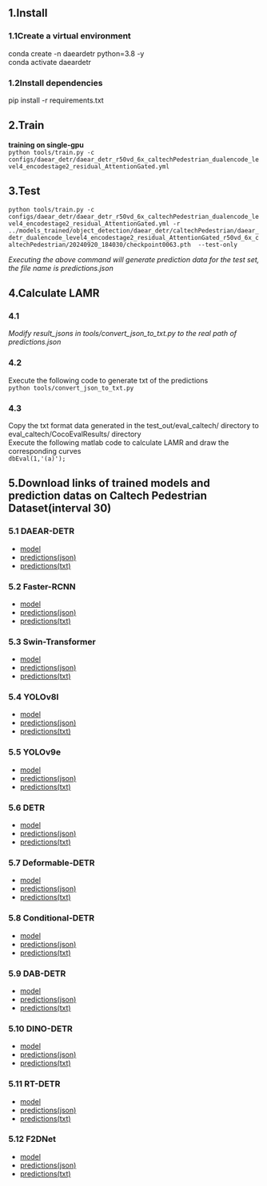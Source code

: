 ## 1.Install
### 1.1Create a virtual environment
conda create -n daeardetr python=3.8 -y  
conda activate daeardetr
### 1.2Install dependencies
pip install -r requirements.txt

## 2.Train
__training on single-gpu__  
`python tools/train.py -c configs/daear_detr/daear_detr_r50vd_6x_caltechPedestrian_dualencode_level4_encodestage2_residual_AttentionGated.yml`

## 3.Test
`python tools/train.py -c configs/daear_detr/daear_detr_r50vd_6x_caltechPedestrian_dualencode_level4_encodestage2_residual_AttentionGated.yml -r ../models_trained/object_detection/daear_detr/caltechPedestrian/daear_detr_dualencode_level4_encodestage2_residual_AttentionGated_r50vd_6x_caltechPedestrian/20240920_184030/checkpoint0063.pth  --test-only`

_Executing the above command will generate prediction data for the test set, the file name is predictions.json_

## 4.Calculate LAMR
### 4.1  
_Modify result_jsons in tools/convert_json_to_txt.py to the real path of predictions.json_
### 4.2  
Execute the following code to generate txt of the predictions  
`python tools/convert_json_to_txt.py`
### 4.3  
Copy the txt format data generated in the test_out/eval_caltech/ directory to eval_caltech/CocoEvalResults/ directory  
Execute the following matlab code to calculate LAMR and draw the corresponding curves  
`dbEval(1,'(a)'); `

## 5.Download links of  trained models and prediction datas  on Caltech Pedestrian Dataset(interval 30)
### 5.1 DAEAR-DETR  
- [model](https://drive.google.com/file/d/14uq3xefOhYFStYO0Hsni7xQoZ-G31S8-/view?usp=sharing)  
- [predictions(json)](https://drive.google.com/file/d/1thE7GqkTH1whf703Qcc5rMbpMpWEgrvK/view?usp=drive_link)  
- [predictions(txt)](https://drive.google.com/drive/folders/1xBex_cNNrLJxWXeZ2sPLhdLD9Yjk3NrR?usp=sharing)

### 5.2 Faster-RCNN
- [model](https://drive.google.com/file/d/1TZa6n8PwRCl-vKxvCB5UQ_5KtonbziFc/view?usp=drive_link)  
- [predictions(json)](https://drive.google.com/file/d/1OFh6Uovl67lwbdD-HObbNsKx5x2OKOXB/view?usp=drive_link)  
- [predictions(txt)](https://drive.google.com/drive/folders/1EUHpg5HvmO3_t1_ePnpn_Xh_Qx2esSmI?usp=sharing)

### 5.3 Swin-Transformer
- [model](https://drive.google.com/file/d/1F__reJ77RgZG-nNBTLo4A-BFB0iWL6g2/view?usp=drive_link)  
- [predictions(json)](https://drive.google.com/file/d/1FEW7It-ovNQhuhTNoP6uVGQFAcoBNBMw/view?usp=drive_link)  
- [predictions(txt)](https://drive.google.com/drive/folders/1oMAeLh33Uq8GhfamzOE74zDuz-A33u5u?usp=drive_link)

### 5.4 YOLOv8l
- [model](https://drive.google.com/file/d/17pFkqSNMrkcq6tBterEs3ERYrzcLrw9y/view?usp=drive_link)  
- [predictions(json)](https://drive.google.com/file/d/1x80v5vnpkI3VZoYOejoBRJtFWzcjqiMC/view?usp=drive_link)  
- [predictions(txt)](https://drive.google.com/drive/folders/1N8MHdpGDx6G-umlNhidyRhKZylibBD2Z?usp=drive_link)

### 5.5 YOLOv9e
- [model](https://drive.google.com/file/d/1NixthCPC-fGP49b1MIqWDIxuCN7aghBa/view?usp=drive_link)  
- [predictions(json)](https://drive.google.com/file/d/1oRH9q0ChlOn9dDiuw2og915za11Dy4Sd/view?usp=drive_link)  
- [predictions(txt)](https://drive.google.com/drive/folders/12z-jld4mJqxEUirjZ28EV9KUBnFtV44I?usp=drive_link)

### 5.6 DETR
- [model](https://drive.google.com/file/d/1C-FlDye77Ls4QrGM-b5bJpvVJr_VkkV-/view?usp=drive_link)  
- [predictions(json)](https://drive.google.com/file/d/1y1gQdNi87HGZIBZ2tceY5lgQXd_NV28p/view?usp=drive_link)  
- [predictions(txt)](https://drive.google.com/drive/folders/11sxx2nmjkHichUHrET8Ul-7Rgr6TyBMy?usp=drive_link)

### 5.7 Deformable-DETR
- [model](https://drive.google.com/file/d/1FITK7HNKJmNCk0VBUyGpJW_Wk5j0g95i/view?usp=drive_link)  
- [predictions(json)](https://drive.google.com/file/d/1zqyPed8Xl5_qmhxODsJWLvNEXBJRDUI9/view?usp=drive_link)  
- [predictions(txt)](https://drive.google.com/drive/folders/1dVxeSCItIUQverQo3tjY6honfAajHMpJ?usp=drive_link)

### 5.8 Conditional-DETR
- [model](https://drive.google.com/file/d/1nlxDYCYTYtickpgzR25oQ_i381OFQcey/view?usp=drive_link)  
- [predictions(json)](https://drive.google.com/file/d/1KxM3_crED8_FsCtBfVIU0GTnnv6fXA5s/view?usp=drive_link)  
- [predictions(txt)](https://drive.google.com/drive/folders/136jd7iVMfINEjW_adVvyMNUdYKLRsWi0?usp=drive_link)

### 5.9 DAB-DETR
- [model](https://drive.google.com/file/d/12OFMCoaiJ1HO3lM1faFL4LdU15DShjO_/view?usp=drive_link)  
- [predictions(json)](https://drive.google.com/file/d/1pYBHuoPZz-_mj5hUIO4bd59IqvenIo5q/view?usp=drive_link)  
- [predictions(txt)](https://drive.google.com/drive/folders/1npthg61vjSyG8DBOheBznH-PvvdCXxgO?usp=drive_link)

### 5.10 DINO-DETR
- [model](https://drive.google.com/file/d/14WSFPHTsApAhq5ZOf7zTEdWinRwlz67v/view?usp=drive_link)  
- [predictions(json)](https://drive.google.com/file/d/1CyyicIdlm33TR86tVvJZP-gfLGRU5s6C/view?usp=drive_link)  
- [predictions(txt)](https://drive.google.com/drive/folders/1peDKsPFuZXqmykfGog0kcmyUGR0W-T1v?usp=drive_link)

### 5.11 RT-DETR
- [model](https://drive.google.com/file/d/1edjoLoPpZasucKphOtR2lD4MWS0BX5Ok/view?usp=drive_link)  
- [predictions(json)](https://drive.google.com/file/d/1MnaKxrU3-eLxeEl4yYsl-R2mh03iEfT8/view?usp=drive_link)  
- [predictions(txt)](https://drive.google.com/drive/folders/1u_2VPbLf-CIbPxYQB_RZNAwTz6YIFrck?usp=drive_link)

### 5.12 F2DNet
- [model](https://drive.google.com/file/d/1MqvUcsq6GiUkjRx43tO2KX7JfETKAhqQ/view?usp=drive_link)  
- [predictions(json)](https://drive.google.com/file/d/1HiZgdMvsxAXCokWcJyxuOxkw1tmC9zR0/view?usp=drive_link)  
- [predictions(txt)](https://drive.google.com/drive/folders/1mJA4L5nKVySZmgpV5NjG61DX0udenueE?usp=drive_link)
